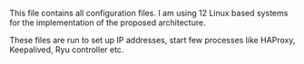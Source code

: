 This file contains all configuration files.
I am using 12 Linux based systems for the implementation of the proposed architecture.

These files are run to set up IP addresses, start few processes like HAProxy, Keepalived, Ryu controller etc.
